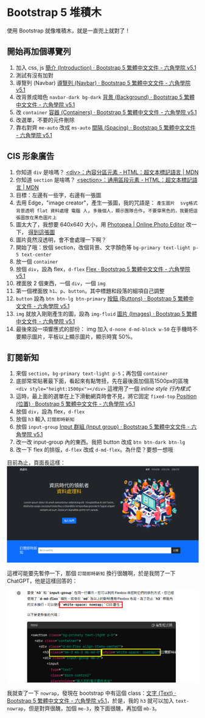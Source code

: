 # Bootstrap 5 堆積木

使用 Bootstrap 就像堆積木，就是一直兜上就對了！

## 開始再加個導覽列

1. 加入 css, js [簡介 (Introduction) · Bootstrap 5 繁體中文文件 - 六角學院 v5.1](https://bootstrap5.hexschool.com/docs/5.1/getting-started/introduction/#css)
2. 測試有沒有加對
3. 導覽列 (Navbar) [導覽列 (Navbar) · Bootstrap 5 繁體中文文件 - 六角學院 v5.1](https://bootstrap5.hexschool.com/docs/5.1/components/navbar/)
4. 改背景成暗色 `navbar-dark bg-dark` [背景 (Background) · Bootstrap 5 繁體中文文件 - 六角學院 v5.1](https://bootstrap5.hexschool.com/docs/5.1/utilities/background/)
5. 改 `container` [容器 (Containers) · Bootstrap 5 繁體中文文件 - 六角學院 v5.1](https://bootstrap5.hexschool.com/docs/5.1/layout/containers/)
6. 改選單，不要的元件刪除
8. 靠右對齊 `me-auto` 改成 `ms-auto` [間隔 (Spacing) · Bootstrap 5 繁體中文文件 - 六角學院 v5.1](https://bootstrap5.hexschool.com/docs/5.1/utilities/spacing/)

## CIS 形象廣告

1. 你知道 `div` 是啥嗎？ [\<div\>：內容分區元素 - HTML：超文本標記語言 | MDN](https://developer.mozilla.org/zh-TW/docs/Web/HTML/Element/div)
2. 你知道 `section` 是啥嗎？ [\<section\>：通用區段元素 - HTML：超文本標記語言 | MDN](https://developer.mozilla.org/zh-TW/docs/Web/HTML/Element/section)
3. 目標：左邊有一些字，右邊有一張圖
4. 去用 Edge，"image creator"，產生一張圖，我的咒語是： `產生圖片  svg格式 背景透明 flat 資料處理 電腦 人`，`多幾個人，顯示團隊合作`，`不要穿黑色的，我要把這張圖放在黑色圖片上`
5. 圖太大了，我想要 640x640 大小，用 [Photopea | Online Photo Editor](https://www.photopea.com/) 改一下， [得到這張圖](https://hackmd.io/_uploads/ByIViY4Q0.svg)
6. 圖片竟然沒透明，會不會處理一下啊？
7. 開始了哦：放個 section，改個背景、文字顏色等 `bg-primary text-light p-5 text-center`
8. 放一個 `container`
8. 放個 `div`，設為 flex，`d-flex` [Flex · Bootstrap 5 繁體中文文件 - 六角學院 v5.1](https://bootstrap5.hexschool.com/docs/5.1/utilities/flex/)
9. 裡面放 2 個東西，一個 `div`，一個 `img`
10. 第一個裡面放 `h1`、`p`、`button`。其中標題和段落的細項自己調整
11. `button` 設為 `btn btn-lg btn-primary` [按鈕 (Buttons) · Bootstrap 5 繁體中文文件 - 六角學院 v5.1](https://bootstrap5.hexschool.com/docs/5.1/components/buttons/)
12. `img` 就放入剛剛產生的圖，設為 `img-fluid` [圖片 (Images) · Bootstrap 5 繁體中文文件 - 六角學院 v5.1](https://bootstrap5.hexschool.com/docs/5.1/content/images/)
13. 最後來設一項響應式的部份： img 加入 `d-none d-md-block w-50` 在手機時不要顯示圖片，平板以上顯示圖片，顯示時寬 50%。

## 訂閱新知

1. 來個 `section`，`bg-primary text-light p-5`；再包個 `container`
2. 底部常常貼著最下面，看起來有點彆扭，先在最後面加個高1500px的區塊 `<div style="height:1500px"></div>`   這裡用了一個 *inline style* *行內樣式*
3. 這時，最上面的選單在上下滑動網頁時會不見，將它固定 `fixed-top`  [Position (位置) · Bootstrap 5 繁體中文文件 - 六角學院 v5.1](https://bootstrap5.hexschool.com/docs/5.1/helpers/position/#fixed-top)
4. 放個 `div`，設為 flex，`d-flex`
5. 放個 `h3` 輸入 `訂閱即時新知`
6. 放個 `input-group` [Input 群組 (Input group) · Bootstrap 5 繁體中文文件 - 六角學院 v5.1](https://bootstrap5.hexschool.com/docs/5.1/forms/input-group/)
7. 改一改 input-group 內的東西。我把 button 改成 `btn btn-dark btn-lg`
8. 改一下 flex 的排版，`d-flex` 改成 `d-md-flex`。為什麼？要想一想哦

目前為止，頁面長這樣：![alt text](b5-practice-1.png)

這裡可能要先暫停一下，那個 `訂閱即時新知` 換行很醜啊，於是我問了一下 ChatGPT，他是這樣回答的：

![alt text](b5-practice-2.png)

我就查了一下 `nowrap`，發現在 bootstrap 中有這個 class：[文字 (Text) · Bootstrap 5 繁體中文文件 - 六角學院 v5.1](https://bootstrap5.hexschool.com/docs/5.1/utilities/text/#text-wrapping-and-overflow)，於是，我的 `h3` 就可以加入 `text-nowrap`，但是對齊很醜，加個 `me-3`，換下面很醜，再加個 `mb-3`。